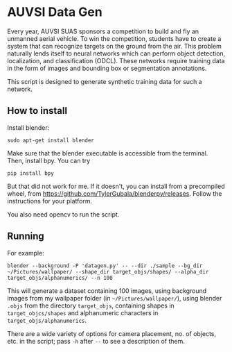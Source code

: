 # AUVSI Data Gen
Every year, AUVSI SUAS sponsors a competition to build and fly an unmanned aerial vehicle. To win the competition, students have to create a system that can recognize targets on the ground from the air. This problem naturally lends itself to neural networks which can perform object detection, localization, and classification (ODCL). These networks require training data in the form of images and bounding box or segmentation annotations.

This script is designed to generate synthetic training data for such a network.

## How to install 

Install blender:

```
sudo apt-get install blender
```

Make sure that the blender executable is accessible from the terminal. Then, install bpy. You can try

```
pip install bpy
```
But that did not work for me. If it doesn't, you can install from a precompiled wheel, from https://github.com/TylerGubala/blenderpy/releases. Follow the instructions for your platform.

You also need opencv to run the script.

## Running
For example:

```blender --background -P 'datagen.py' -- --dir ./sample --bg_dir ~/Pictures/wallpaper/ --shape_dir target_objs/shapes/ --alpha_dir target_objs/alphanumerics/ --n 100```

This will generate a dataset containing 100 images, using background images from my wallpaper folder (in `~/Pictures/wallpaper/`), using blender `.objs` from the directory `target_objs`, containing shapes in `target_objcs/shapes` and alphanumeric characters in `target_objs/alphanumerics`.

There are a wide variety of options for camera placement, no. of objects, etc. in the script; pass `-h` after `--` to see a description of them.